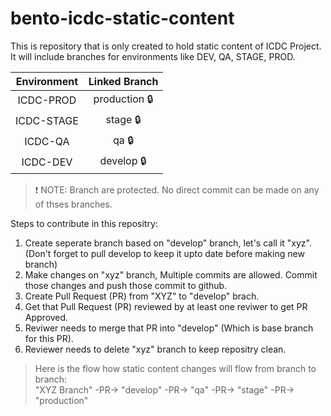 # bento-icdc-static-content
This is repository that is only created to hold static content of ICDC Project. It will include branches for environments like DEV, QA, STAGE, PROD. 

 Environment | Linked Branch
| :---: | :---: 
ICDC-PROD  | production 🔒
ICDC-STAGE | stage 🔒
ICDC-QA | qa 🔒
ICDC-DEV | develop 🔒

> ❗ NOTE: Branch are protected. No direct commit can be made on any of thses branches.

Steps to contribute in this repositry: 
1. Create seperate branch based on "develop" branch, let's call it "xyz". (Don't forget to pull develop to keep it upto date before making new branch)
2. Make changes on "xyz" branch, Multiple commits are allowed. Commit those changes and push those commit to github. 
3. Create Pull Request (PR) from "XYZ" to "develop" brach. 
4. Get that Pull Request (PR) reviewed by at least one reviwer to get PR Approved.
5. Reviwer needs to merge that PR into "develop" (Which is base branch for this PR). 
6. Reviewer needs to delete "xyz" branch to keep repositry clean. 

>Here is the flow how static content changes will flow from branch to branch: <br />
"XYZ Branch" -PR-> "develop" -PR-> "qa" -PR-> "stage" -PR-> "production"
